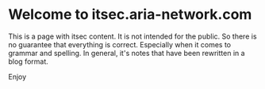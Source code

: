# Welcome to itsec.aria-network.com

This is a page with itsec content. It is not intended for the public. So there is no guarantee that everything is correct. Especially when it comes to grammar and spelling. In general, it's notes that have been rewritten in a blog format. 

Enjoy
